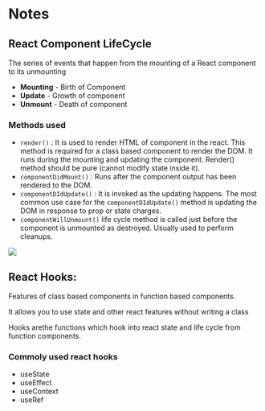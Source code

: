 # Notes
## React Component LifeCycle

The series of events that happen from the mounting of a React component to its unmounting

- **Mounting** - Birth of Component
- **Update**  - Growth of component
- **Unmount** - Death of component

### Methods used

- `render()` : It is used to render HTML of component in the react. This method is required for a class based component to render the DOM. It runs during the mounting and updating the component. Render() method should be pure (cannot modify state inside it).
- `componentDidMount()` : Runs after the component output has been rendered to the DOM. 
- `componentDIdUpdate()` : It is invoked as the updating happens. The most common use case for the `componentDIdUpdate()` method is updating the DOM in response to prop or state charges.
- `componentWillUnmount()` life cycle method is called just before the component is unmounted as destroyed. Usually used to perform cleanups. 

![](https://miro.medium.com/v2/resize:fit:740/1*6fpdTXUVt1sQuLA9KthEQQ.png)

## React Hooks:

Features of class based components in function based components.

It allows you to use state and other react features without writing a class

Hooks arethe functions which hook into react state and life cycle from function components.

### Commoly used react hooks

- useState
- useEffect
- useContext
- useRef